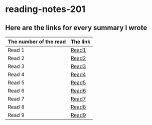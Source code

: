 # reading-notes-201

## Here are the links for every summary I wrote 

|  The number of the read           |  The link                        |
|-----------------------------------|----------------------------------|
| Read 1                            | [Read1](./Read1.md)              |
| Read 2                            | [Read2](./Read2.md)              |
| Read 3                            | [Read3](./Read3.md)              |
| Read 4                            | [Read4](./Read4.md)              |
| Read 5                            | [Read5](./Read5.md)              |
| Read 6                            | [Read6](./Read6.md)              |
| Read 7                            | [Read7](./Read7.md)              |
| Read 8                            | [Read8](./Read8.md)              |
| Read 9                            | [Read9](./Read9.md)              |



